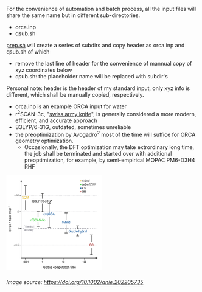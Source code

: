 For the convenience of automation and batch process, all the input files will share the same name but in different sub-directories.
- orca.inp
- qsub.sh
  
[prep.sh](https://github.com/er1czz/ORCA-scripts/blob/main/orca_input/prep.sh) will create a series of subdirs and copy header as orca.inp and qsub.sh of which
- remove the last line of header for the convenience of mannual copy of xyz coordinates below
- qsub.sh: the placeholder name will be replaced with subdir's

Personal note: header is the header of my standard input, only xyz info is different, which shall be manually copied, respectively.
- orca.inp is an example ORCA input for water
- r<sup>2</sup>SCAN-3c, "[swiss army knife](https://doi.org/10.1063/5.0040021)", is generally considered a more modern, efficient, and accurate approach
- B3LYP/6-31G, outdated, sometimes unreliable
- the preoptimization by Avogadro<sup>2</sup> most of the time will suffice for ORCA geometry optimization.
  - Occasionally, the DFT optimization may take extrordinary long time, the job shall be terminated and started over with additional preoptimization, for example, by semi-empirical MOPAC PM6-D3H4 RHF
  
<img src="https://github.com/er1czz/ORCA-scripts/blob/main/orca_input/DFT_benchmark.png" width="250" height="250">


###### Image source:  https://doi.org/10.1002/anie.202205735
